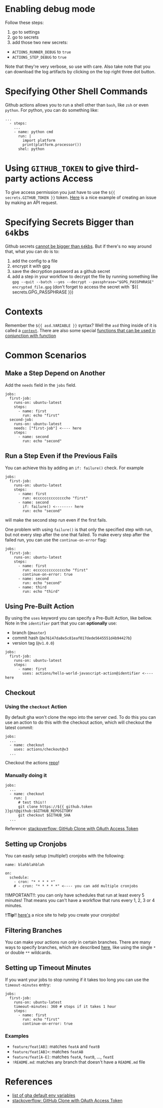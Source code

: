 # Enabling debug mode

Follow these steps:

1. go to settings
2. go to secrets
3. add those two new secrets: 
  - `ACTIONS_RUNNER_DEBUG` to `true`
  - `ACTIONS_STEP_DEBUG` to `true`

Note that they're very verbose, so use with care. Also take note that you can download the log artifacts by clicking on the top right three dot button.

# Specifying Other Shell Commands

Github actions allows you to run a shell other than `bash`, like `zsh` or even `python`. For python, you can do something like:

```
...
  - steps: 
    ...
    - name: python cmd
      run: |
        import platform
        print(platform.processor())
      shel: python
```

# Using `GITHUB_TOKEN` to give third-party actions Access

To give access permission you just have to use the `${{ secrets.GITHUB_TOKEN }}` token. [Here](https://docs.github.com/en/actions/security-guides/automatic-token-authentication#example-2-calling-the-rest-api) is a nice example of creating an issue by making an API request.

# Specifying Secrets Bigger than `64`kbs

Github secrets [cannot be bigger than `64`kbs](https://docs.github.com/en/actions/security-guides/encrypted-secrets). But if there's no way around that, what you can do is to:

1. add the config to a file
2. encrypt it with gpg
3. save the decryption password as a github secret
4. add a step in your workflow to decrypt the file by running something like `gpg --quit --batch --yes --decrypt --passphrase="$GPG_PASSPHRASE" encrypted_file.gpg` (don't forget to access the secret with `${{ secrets.GPG_PASSPHRASE }})

# Contexts

Remember the `${{ asd.VARIABLE }}` syntax? Well the `asd` thing inside of it is called a [`context`](https://docs.github.com/en/actions/learn-github-actions/contexts). There are also some special [functions that can be used in conjunction with function](https://docs.github.com/en/actions/learn-github-actions/expressions#functions)

# Common Scenarios

## Make a Step Depend on Another

Add the `needs` field in the `jobs` field.

```
jobs:
  first-job:
    runs-on: ubuntu-latest
    steps:
      - name: first
        run: echo "first"
  second-job:
    runs-on: ubuntu-latest
    needs: ["first-job"] <---- here
    steps:
      - name: second
        run: echo "second"
```

## Run a Step Even if the Previous Fails

You can achieve this by adding an `if: failure()` check. For example

```
jobs:
  first-job:
    runs-on: ubuntu-latest
    steps:
      - name: first
        run: eccccccccccccccho "first"
      - name: second
        if: failure() <-------- here
        run: echo "second"
```

will make the second step run even if the first fails.

One problem with using `failure()` is that only the specified step with run, but not every step after the one that failed. To make every step after the failed run, you can use the `continue-on-error` flag:


```
jobs:
  first-job:
    runs-on: ubuntu-latest
    steps:
      - name: first
        run: eccccccccccccccho "first"
        continue-on-error: true
      - name: second
        run: echo "second"
      - name: third
        run: echo "third"
```

## Using Pre-Built Action

By using the `uses` keyword you can specify a Pre-Built Action, like bellow. Note in the `identifier` part that you can **optionally** use:

- branch (`@master`)
- commit hash (`@e76147da8e5c81eaf017dede5645551d4b94427b`)
- version tag (`@v1.0.0`)

```
jobs:
  first-job:
    runs-on: ubuntu-latest
    steps:
      - name: first
        uses: actions/hello-world-javascript-action@identifier <---- here
```

## Checkout

### Using the `checkout` Action

By default gha won't clone the repo into the server cwd. To do this you can use an action to do this with the checkout action, which will checkout the latest commit:

```
jobs:
  ...
  - name: checkout
    uses: actions/checkout@v3
  ...
```

Checkout the actions [repo](https://github.com/actions/checkout#usage)!

### Manually doing it

```
jobs:
  ...
  - name: checkout
    run: |
      # test this!!
      git clone https://${{ github.token }}git@github:$GITHUB_REPOSITORY
      git checkout $GITHUB_SHA
  ...
```

Reference: [stackoverflow: GitHub Clone with OAuth Access Token](https://stackoverflow.com/a/66156992)



## Setting up Cronjobs

You can easily setup (multiple!) cronjobs with the following:

```
name: blahblahblah

on:
  schedule:
    - cron: "* * * * *"
    # - cron: "* * * * *" <---- you can add multiple cronjobs
```

!!IMPORTANT!!: you can only have schedules that run at least every 5 minutes! That means you can't have a workflow that runs every 1, 2, 3 or 4 minutes.

!!**Tip**!! [here's](https://crontab.guru) a nice site to help you create your cronjobs!

## Filtering Branches

You can make your actions run only in certain branches. There are many ways to specify branches, which are described [here](https://help.github.com/en/actions/automating-your-workflow-with-github-actions/workflow-syntax-for-github-actions#filter-pattern-cheat-sheet), like using the single `*` or double `**` wildcards.


## Setting up Timeout Minutes

If you want your jobs to stop running if it takes too long you can use the `timeout-minutes` entry:

```
jobs:
  first-job:
    runs-on: ubuntu-latest
    timeout-minutes: 360 # stops if it takes 1 hour
    steps:
      - name: first
        run: echo "first"
        continue-on-error: true
```

### Examples

- `feature/feat[AB]`: matches `featA` and `featB`
- `feature/feat[AB]+`: matches `featAB`
- `feature/feat[A-E]`: matches `featA`, `featB`, ..., `featE`
- `!README.md`: matches any branch that doesn't have a `README.md` file


# References

- [list of gha default env variables](https://docs.github.com/en/actions/learn-github-actions/environment-variables#default-environment-variables)
- [stackoverflow: GitHub Clone with OAuth Access Token](https://stackoverflow.com/a/66156992)

